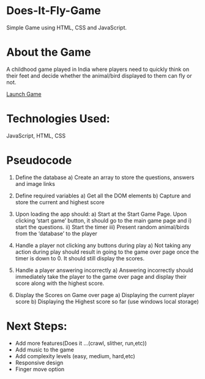 # Does-It-Fly-Game
Simple Game using HTML, CSS and JavaScript.

# About the Game
A childhood game played in India where players need to quickly think on their feet and decide whether the animal/bird displayed to them can fly or not.

[Launch Game](https://anisam04.github.io/Does-It-Fly-Game/)

# Technologies Used:  
JavaScript, HTML, CSS

# Pseudocode
1)	Define the database
a)	Create an array to store the questions, answers and image links

2)	Define required variables
a)	Get all the DOM elements
b)	Capture and store the current and highest score 

3)	Upon loading the app should:
a)	Start at the Start Game Page. Upon clicking ‘start game’ button, it should go to the main game page and 
i)	start the questions.
ii)	Start the timer
iii)	Present random animal/birds from the ‘database’ to the player

4)	Handle a player not clicking any buttons during play
a)	Not taking any action during play should result in going to the game over page once the timer is down to 0. It should still display the scores.

5)	Handle a player answering incorrectly
a)	Answering incorrectly should immediately take the player to the game over page and display their score along with the highest score.

6)	Display the Scores on Game over page
a)	Displaying the current player score
b)	Displaying the Highest score so far (use windows local storage)



# Next Steps: 
- Add more features(Does it ...(crawl, slither, run,etc))
-	Add music to the game
-	Add complexity levels (easy, medium, hard,etc)
-	Responsive design
-	Finger move option

